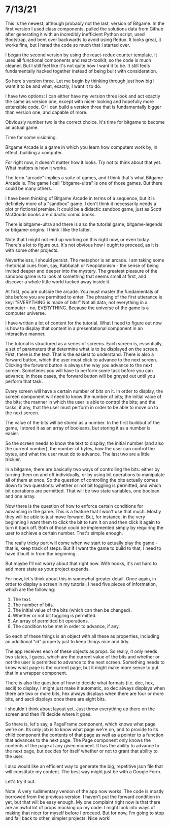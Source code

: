 # 7/13/21

This is the newest, although probably not the last, version of Bitgame. In the first version I used class components, pulled the solutions data from Github after generating it with an incredibly inefficient Python script, used Bootstrap, and bent over backwards to avoid using Redux. It looks great, it works fine, but I hated the code so much that I started over.

I began the second version by using the react-redux counter template. It uses all functional components and react-toolkit, so the code is much cleaner. But I still feel like it's not quite how I want it to be. It still feels fundamentally hacked together instead of being built with consideration.

So here's version three. Let me begin by thinking through just how big I want it to be and what, exactly, I want it to do.

I have two options: I can either have my version three look and act exactly the same as version one, except with nicer-looking and hopefully more extensible code. Or I can build a version three that is fundamentally bigger than version one, and capable of more.

Obviously number two is the correct choice. It's time for bitgame to become an actual game.

Time for some visioning.

Bitgame Arcade is a game in which you learn how computers work by, in effect, building a computer.

For right now, it doesn't matter how it looks. Try not to think about that yet. What matters is how it works.

The term "arcade" implies a suite of games, and I think that's what Bitgame Arcade is. The game I call "bitgame-ultra" is one of those games. But there could be many others.

I have been thinking of Bitgame Arcade in terms of a sequence, but it is definitely more of a "sandbox" game. I don't think it necessarily needs a plot or fictional premise. It could be a didactic sandbox game, just as Scott McClouds books are didactic comic books.

There is bitgame-ultra and there is also the tutorial game, bitgame-legends or bitgame-origins. I think I like the latter.

Note that I might not end up working on this right now, or even today. There's a lot to figure out. It's not obvious how I ought to proceed, as it is with some other projects.

Nevertheless, I should persist. The metaphor is an arcade. I am taking some rhetorical cues from, say, Kabbalah or Neoplatonism - the sense of being invited deeper and deeper into the mystery. The greatest pleasure of the sandbox game is to look at something that seems small at first, and discover a whole little world tucked away inside it. 

At first, you are outside the arcade. You must master the fundamentals of bits before you are permitted to enter. The phrasing of the first utterance is key: "EVERYTHING is made of bits!" Not all data, not everything in a computer - no, EVERYTHING. Because the universe of the game is a computer universe. 

I have written a lot of content for the tutorial. What I need to figure out now is how to display that content in a presentational component in an interactive manner.

The tutorial is structured as a series of screens. Each screen is, essentially, a set of parameters that determine what is to be displayed on the screen. First, there is the text. That is the easiest to understand. There is also a forward button, which the user must click to advance to the next screen. Clicking the forward button is always the way you advance to the next screen. Sometimes you will have to perform some task before you can advance; in those cases, the forward button will be greyed out until you perform that task.

Every screen will have a certain number of bits on it. In order to display, the screen component will need to know the number of bits; the initial value of the bits; the manner in which the user is able to control the bits; and the tasks, if any, that the user must perform in order to be able to move on to the next screen.

The value of the bits will be stored as a number. In the first buildout of the game, I stored it as an array of booleans, but storing it as a number is easier.

So the screen needs to know the text to display, the initial number (and also the current number), the number of bytes, how the user can control the bytes, and what the user must do to advance. The last two are a little trickier.

In a bitgame, there are basically two ways of controlling the bits: either by turning them on and off individually, or by using bit operations to manipulate all of them at once. So the question of controlling the bits actually comes down to two questions: whether or not bit toggling is permitted, and which bit operations are permitted. That will be two state variables, one boolean and one array.

Now there is the question of how to enforce certain conditions for advancing in the game. This is a feature that I won't use that much. Mostly they will be able to just move forward. But, for instance, in the very beginning I want them to click the bit to turn it on and then click it again to turn it back off. Both of those could be implemented simply by requiring the user to achieve a certain number. That's simple enough.

The really tricky part will come when we start to actually play the game - that is, keep track of steps. But if I want the game to build to that, I need to have it built in from the beginning.

But maybe I'll not worry about that right now. With hooks, it's not hard to add more state as your project expands.

For now, let's think about this in somewhat greater detail. Once again, in order to display a screen in my tutorial, I need five pieces of information, which are the following:
1. The text.
2. The number of bits.
3. The initial value of the bits (which can then be changed).
4. Whether or not bit toggling is permitted.
5. An array of permitted bit operations.
6. The condition to be met in order to advance, if any.

So each of these things is an object with all these as properties, including an additional "id" property just to keep things nice and tidy.

The app receives each of these objects as props. So really, it only needs two states, I guess, which are the current value of the bits and whether or not the user is permitted to advance to the next screen. Something needs to know what page is the current page, but it might make more sense to put that in a wrapper component.

There is also the question of how to decide what formats (i.e. dec, hex, ascii) to display. I might just make it automatic, so dec always displays when there are two or more bits, hex always displays when there are four or more bits, and ascii displays once there are eight bits.

I shouldn't think about layout yet. Just throw everything up there on the screen and then I'll decide where it goes.

So there is, let's say, a PageFrame component, which knows what page we're on. Its only job is to know what page we're on, and to provide to its child component the contents of that page as well as a pointer to a function that advances to the next page. The Page component only knows the contents of the page at any given moment. It has the ability to advance to the next page, but decides for itself whether or not to grant that ability to the user.

I also would like an efficient way to generate the big, repetitive json file that will constitute my content. The best way might just be with a Google Form.

Let's try it out.

Note: A very rudimentary version of the app now works. The code is mostly borrowed from the previous version. I haven't put the forward condition in yet, but that will be easy enough. My one complaint right now is that there are an awful lot of props mucking up my code. I might look into ways of making that nicer for myself before I proceed. But for now, I'm going to stop and fall back to other, simpler projects. Nice work!